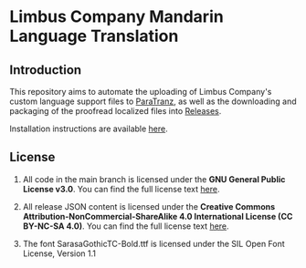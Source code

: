 # Limbus Company Mandarin Language Translation

## Introduction

This repository aims to automate the uploading of Limbus Company's custom language support files to [ParaTranz](https://paratranz.cn/), as well as the downloading and packaging of the proofread localized files into [Releases](https://github.com/user-unknown-0711/ParatranzUploader/releases/latest).

Installation instructions are available [here](./docs/install-custom-lt.md).

## License

1. All code in the main branch is licensed under the **GNU General Public License v3.0**. You can find the full license text [here](https://www.gnu.org/licenses/gpl-3.0.txt).

2. All release JSON content is licensed under the **Creative Commons Attribution-NonCommercial-ShareAlike 4.0 International License (CC BY-NC-SA 4.0)**. You can find the full license text [here](https://creativecommons.org/licenses/by-nc-sa/4.0/legalcode).

3. The font SarasaGothicTC-Bold.ttf is licensed under the SIL Open Font License, Version 1.1
